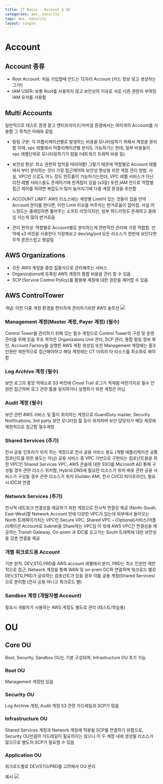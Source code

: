 ```yaml
---
title: CT Basis - Account & OU
categories: aws, security
tags: aws, security
layout: single
---
```


# Account 

## Account 종류
- Root Account: 처음 가입할때 만드는 12자리 Account (카드 정보 넣고 생성하는 그거!)
- IAM USER: 보통 Root를 사용하지 않고 보안상의 이유로 서로 다른 권한이 부여된 IAM 유저를 사용함

## Multi Accounts

일반적으로 테스트 환경 말고 엔터프라이즈/커머셜 환경에서는 여러개의 Account를 사용함 그 목적은 아래와 같음

- 빌링 구분: 각 어플리케이션별로 발생하는 비용을 모니터링하기 위해서 계정을 분리함 이때, vpc 레벨에서 어플리케이션별 분리도 가능하기는 한데, 일부 비용들이 vpc 레벨단위로 모니터링하기가 힘듦 (네트워크 트래픽 비용 등)

- 보안성 향상: 최소 권한의 법칙을 따라야함! 그렇기 때문에 역할별로 Account 레벨에서 부터 분리하는 것이 가장 접근제어와 보안성 향상을 위한 계정 관리 방법. 사실, VPC만 으로도  어느 정도 컨트롤이 가능하기는한대, VPC 레벨 서비스가 아닌 리전 레벨 서비스들도 존재하기에 한계점이 있음 (s3등)
또한,IAM 만으로 역할별 접근 제어를 하려면 복잡도가 많이 높아지기에 다중 계정 환경을 추천함

- ACCOUNT LIMIT: AWS 리소스에는 계정별 Limit이 있는 것들이 있음 만약 Account 분리를 한다면, 이런 Limit 이슈를 마주치는 번거로움이 없어짐. 사실 어느정도는 클레임하면 풀어주는 소프트 리밋이지만, 일부 하드리밋도 존재하고 클레임 거는게 많이 번거로움

- 관리 편의성: 역할별로 Account별로 분리하는게 전반적인 관리에 가장 적합함. 만약에 s3 버킷을 사용한다 가정해보고 dev/stg/prd 모든 리소스가 한번에 보인다면 무척 혼란스럽고 헷갈림


## AWS Organizations

- 모든 AWS 계정을 중앙 집중식으로 관리해주는 서비스
- Organizations에 등록된 AWS 계정의 통합 비용을 관리 할 수 있음
- SCP (Service Control Policy)를 활용해 계정에 대한 권한을 제어할 수 있음

## AWS ControlTower 
개념: 이런 다중 계정 환경을 편리하게 관리하기위한 AWS 솔루션
![](https://velog.velcdn.com/images/yuran3391/post/18afcb7a-599f-4e5c-a8bf-115b81a419da/image.png)

### Management 계정(Master 계정, Payer 계정) (필수)
Control Tower를 관리하기 위해 있는 필수 계정으로 Control Tower의 구성 및 운영 관리를 위해 있음
주요 목적은 Organizaions Unit 관리, SCP 관리, 통합 빌링 정보 확인, Account Factory를 실행한 AWS 계정 생성임 또한 Management 계정에는 필수인원만 제한적으로 접근해야하고 해당 계정에는 CT 이외의 타 리소스를 최소화로 해야함

### Log Archive 계정 (필수)
보안 로그의 중앙 적재소로 S3 버킷에 Cloud Trail 로그가 적재됨 마찬가지로 필수 인원만 접근하며 로그 관련 툴을 설치하거나 실행하기 위한 계정은 아님

### Audit 계정 (필수)
보안 관련 AWS 서비스 및 툴이 위치하는 계정으로 GuardDuty master, Security Notifications, 3rd party 보안 모니터링 툴 등이 위치하며 보안 담당자가 해당 계정에 제한적으로 접근함 필수계정

### Shared Services (추가)
전사 공용 인프라가 위치 하는 계정으로 전사 공용 서비스 용도 (개별 애플리케이션 공통 컴포넌트를 위한 용도는 아님)
공용 서비스 중 VPC 기반으로 구현되는 컴포넌트들을 위한 VPC인 Shared Services VPC, AWS 콘솔에 대한 SSO를 Microsoft AD 통해 구성될 경우 관련 리소스 위치함, Hybrid DNS에 필요한 리소스가 위치
배포 관련 공용 서비스가 구성될 경우 관련 리소스가 위치 (Golden AMI, 전사 CI/CD 파이프라인), 필요시 IDC와 연결


### Network Services (추가)
전사적 네트워크 연결성을 제공하기 위한 계정으로 전사적 연결성 제공 (North-South, East-West)함
Network Account 안에 다양한 VPC가 있는데 외부에서 들어오는 North 트래픽이거치는 VPC인 Secure VPC, Shared VPC – (Optional)서비스/어플리케이션 Account로 Subnet을 Share하는 VPC임
이 밖에 AWS VPC간 연결성을 제공하는 Transit Gateway, On-prem 과 IDC를 오고가는 South 트래픽에 대한 보안성을 갖춘 연결을 제공

### 개별 워크로드용 Account

기본 원칙: DEV,STG,PRD를 AWS account 레벨에서 분리, PRD는 최소 인원만 제한적으로 접근, Network 계정을 통해 WAN 및 on-prem DC와 연결하며 워크로드 별로 DEV,STG,PRD가 공유하는 컴포넌트가 있을 경우 이를 공용 계정(Shared Services)으로 분리함 (전사 공용 아니고 워크로드 별)

### Sandbox 계정 (개발자별 Account)
필요시 개발자가 사용하는 AWS 계정도 별도로 관리 (테스트/학습용)

# OU

## Core OU
Root, Security, Sandbox OU는 기본 구성되며, Infrastructure OU 추가 가능

### Root OU
Management 계정만 있음

### Security OU
Log Archive 계정, Audit 계정 
S3 관련 가드레일과 SCP가 많음


### Infrastructure OU
Shared Services 계정과 Network 계정에 적용될 SCP를 연결하기 위함으로, Security OU만큼의 가드레일이 필요하지는 않으나 이 두 계정 내에 생성될 리소스가 많으므로 별도의 SCP가 필요할 수 있음

### Application OU
워크로드별로 DEV/STG/PRD를 고려해서 OU 분리

예시
![](https://velog.velcdn.com/images/yuran3391/post/311e99f6-99db-443e-9140-3181e8e92b12/image.png)
